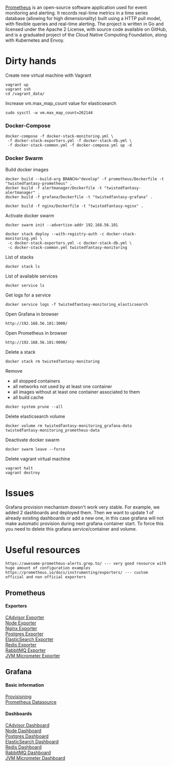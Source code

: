 [Prometheus](https://prometheus.io/) is an open-source software application used for event monitoring and alerting.
It records real-time metrics in a time series database (allowing for high dimensionality) built
using a HTTP pull model, with flexible queries and real-time alerting. The project is written in Go
and licensed under the Apache 2 License, with source code available on GitHub, and is a graduated
project of the Cloud Native Computing Foundation, along with Kubernetes and Envoy.

# Dirty hands

Create new virtual machine with Vagrant
```
vagrant up
vagrant ssh
cd /vagrant_data/
```

Increase vm.max_map_count value for elasticsearch
```
sudo sysctl -w vm.max_map_count=262144
```

### Docker-Compose
```
docker-compose -f docker-stack-monitoring.yml \
 -f docker-stack-exporters.yml -f docker-stack-db.yml \
 -f docker-stack-common.yml -f docker-compose.yml up -d
```

### Docker Swarm
Build docker images
``` 
docker build --build-arg BRANCH="develop" -f prometheus/Dockerfile -t "twistedfantasy-prometheus" .
docker build -f alertmanager/Dockerfile -t "twistedfantasy-alertmanager" .
docker build -f grafana/Dockerfile -t "twistedfantasy-grafana" .

docker build -f nginx/Dockerfile -t "twistedfantasy-nginx" .
```

Activate docker swarm
```
docker swarm init --advertise-addr 192.168.56.101
```

```
docker stack deploy --with-registry-auth -c docker-stack-monitoring.yml \
 -c docker-stack-exporters.yml -c docker-stack-db.yml \
 -c docker-stack-common.yml twistedfantasy-monitoring
```

List of stacks
``` 
docker stack ls
```

List of available services
```
docker service ls
```

Get logs for a service
``` 
docker service logs -f twistedfantasy-monitoring_elasticsearch
```

Open Grafana in browser
```
http://192.168.56.101:3000/
```

Open Prometheus in browser
``` 
http://192.168.56.101:9090/
```

Delete a stack
``` 
docker stack rm twistedfantasy-monitoring
```

Remove
- all stopped containers
- all networks not used by at least one container
- all images without at least one container associated to them
- all build cache
``` 
docker system prune --all
```

Delete elasticsearch volume
``` 
docker volume rm twistedfantasy-monitoring_grafana-data twistedfantasy-monitoring_prometheus-data
```

Deactivate docker swarm
``` 
docker swarm leave --force
```

Delete vagrant virtual machine
```
vagrant halt
vagrant destroy
```

# Issues
Grafana provision mechanism doesn't work very stable. For example, we added 2 dashboards and deployed them. Then 
we want to update 1 of already existing dashboards or add a new one, in this case grafana will not make automatic provision
during next grafana container start. To force this you need to delete this grafana service/container and volume.

# Useful resources
``` 
https://awesome-prometheus-alerts.grep.to/ --- very good resource with huge amount of configuration examples
https://prometheus.io/docs/instrumenting/exporters/ --- custom official and non official exporters
```

## Prometheus

#### Exporters
[CAdvisor Exporter](https://github.com/google/cadvisor)<br/>
[Node Exporter](https://github.com/prometheus/node_exporter)<br/>
[Nginx Exporter](https://github.com/nginxinc/nginx-prometheus-exporter)<br/>
[Postgres Exporter](https://github.com/wrouesnel/postgres_exporter)<br/>
[ElasticSearch Exporter](https://github.com/justwatchcom/elasticsearch_exporter)<br/>
[Redis Exporter](https://github.com/oliver006/redis_exporter)<br/>
[RabbitMQ Exporter](https://github.com/kbudde/rabbitmq_exporter)<br/>
[JVM Micrometer Exporter](https://dzone.com/articles/monitoring-using-spring-boot-2-prometheus-and-graf)<br/>

## Grafana

#### Basic information
[Provisioning](https://grafana.com/docs/administration/provisioning/)<br/>
[Prometheus Datasource](https://grafana.com/docs/features/datasources/prometheus/)<br/>

#### Dashboards
[CAdvisor Dashboard](https://grafana.com/grafana/dashboards/8321)<br/>
[Node Dashboard](https://grafana.com/dashboards/1860)<br/>
[Postgres Dashboard](https://grafana.com/dashboards/3742)<br/>
[ElasticSearch Dashboard](https://github.com/justwatchcom/elasticsearch_exporter/blob/master/examples/grafana/dashboard.json)<br/>
[Redis Dashboard](https://grafana.com/dashboards/763)<br/>
[RabbitMQ Dashboard](https://grafana.com/dashboards/4279)<br/>
[JVM Micrometer Dashboard](https://grafana.com/grafana/dashboards/4701/revisions)<br/>

